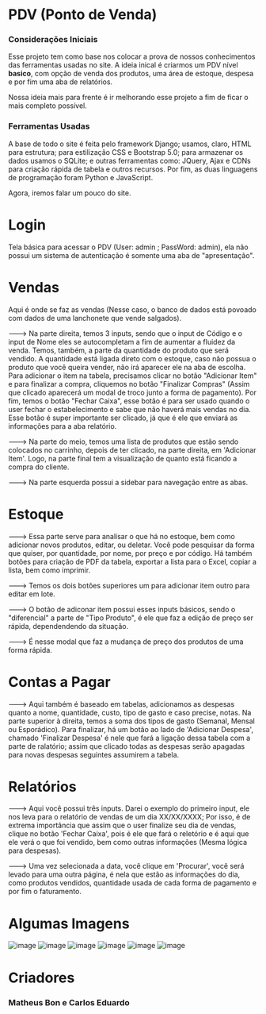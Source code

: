 # PDV (Ponto de Venda)
<h3> Considerações Iniciais </h3>

Esse projeto tem como base nos colocar a prova de nossos conhecimentos das ferramentas usadas no site. A ideia inical é criarmos um PDV nível <strong>basico</strong>, com opção de venda dos produtos, uma área de estoque, despesa e por fim uma aba de relatórios. 

Nossa ideia mais para frente é ir melhorando esse projeto a fim de ficar o mais completo possível. 

<h3> Ferramentas Usadas </h3> 

A base de todo o site é feita pelo framework Django; usamos, claro, HTML para estrutura; para estilização CSS e Bootstrap 5.0; para armazenar os dados usamos o SQLite; e outras ferramentas como: JQuery, Ajax e CDNs para criação rápida de tabela e outros recursos. Por fim, as duas linguagens de programação foram Python e JavaScript.

Agora, iremos falar um pouco do site.


# Login

Tela básica para acessar o PDV (User: admin ; PassWord: admin), ela não possui um sistema de autenticação é somente uma aba de "apresentação".


# Vendas

Aqui é onde se faz as vendas (Nesse caso, o banco de dados está povoado com dados de uma lanchonete que vende salgados). 

---> Na parte direita, temos 3 inputs, sendo que o input de Código e o input de Nome eles se autocompletam a fim de aumentar a fluidez da venda. Temos, também, a parte da quantidade do produto que será vendido. A quantidade está ligada direto com o estoque, caso não possua o produto que você queira vender, não irá aparecer ele na aba de escolha. Para adicionar o item na tabela, precisamos clicar no botão "Adicionar Item" e para finalizar a compra, cliquemos no botão "Finalizar Compras" (Assim que clicado aparecerá um modal de troco junto a forma de pagamento). Por fim, temos o botão "Fechar Caixa", esse botão é para ser usado quando o user fechar o estabelecimento e sabe que não haverá mais vendas no dia. Esse botão é super importante ser clicado, já que é ele que enviará as informações para a aba relatório.

---> Na parte do meio, temos uma lista de produtos que estão sendo colocados no carrinho, depois de ter clicado, na parte direita, em 'Adicionar Item'. Logo, na parte final tem a visualização de quanto está ficando a compra do cliente.

---> Na parte esquerda possui a sidebar para navegação entre as abas.


# Estoque

---> Essa parte serve para analisar o que há no estoque, bem como adicionar novos produtos, editar, ou deletar. Você pode pesquisar da forma que quiser, por quantidade, por nome, por preço e por código. Há também botões para criação de PDF da tabela, exportar a lista para o Excel, copiar a lista, bem como imprimir.

---> Temos os dois botões superiores um para adicionar item outro para editar em lote. 

---> O botão de adiconar item possui esses inputs básicos, sendo o "diferencial" a parte de "Tipo Produto", é ele que faz a edição de preço ser rápida, dependendendo da situação.

---> É nesse modal que faz a mudança de preço dos produtos de uma forma rápida.


# Contas a Pagar

---> Aqui também é baseado em tabelas, adicionamos as despesas quanto a nome, quantidade, custo, tipo de gasto e caso precise, notas. Na parte superior à direita, temos a soma dos tipos de gasto (Semanal, Mensal ou Esporádico). Para finalizar, há um botão ao lado de 'Adicionar Despesa', chamado 'Finalizar Despesa' é nele que fará a ligação dessa tabela com a parte de ralatório; assim que clicado todas as despesas serão apagadas para novas despesas seguintes assumirem a tabela.


# Relatórios

---> Aqui você possui três inputs. Darei o exemplo do primeiro input, ele nos leva para o relatório de vendas de um dia XX/XX/XXXX; Por isso, é de extrema importância que assim que o user finalize seu dia de vendas, clique no botão 'Fechar Caixa', pois é ele que fará o reletório e é aqui que ele verá o que foi vendido, bem como outras informações (Mesma lógica para despesas).

---> Uma vez selecionada a data, você clique em 'Procurar', você será levado para uma outra página, é nela que estão as informações do dia, como produtos vendidos, quantidade usada de cada forma de pagamento e por fim o faturamento.


# Algumas Imagens

![image](https://user-images.githubusercontent.com/98958613/204900084-a8d5eb05-c63c-4c95-9d1e-dfe0e3e050f7.png)
![image](https://user-images.githubusercontent.com/98958613/204900146-d381c7ce-f0df-440e-a299-6060785f5851.png)
![image](https://user-images.githubusercontent.com/98958613/204900424-067d1604-489e-4697-ab8c-87c7e483028f.png)
![image](https://user-images.githubusercontent.com/98958613/204900178-0900fbbb-0701-41a0-a282-75f6ec1d930a.png)
![image](https://user-images.githubusercontent.com/98958613/204900230-506f4014-7d5a-40b3-8a0c-92780816e10e.png)
![image](https://user-images.githubusercontent.com/98958613/204900588-e2d40368-d9d5-46f3-8717-68e7f2417ce6.png)


# Criadores

<h3> Matheus Bon e Carlos Eduardo </h3> 



